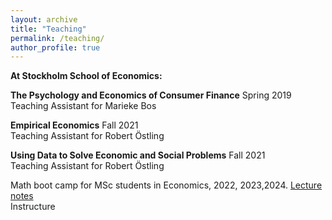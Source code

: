 ```yaml
---
layout: archive
title: "Teaching"
permalink: /teaching/
author_profile: true
---
```

</u><strong><h>At Stockholm School of Economics:</h></strong></u>

**The Psychology and Economics of Consumer Finance** Spring 2019  
Teaching Assistant for Marieke Bos  

**Empirical Economics** Fall 2021  
Teaching Assistant for Robert Östling  

**Using Data to Solve Economic and Social Problems** Fall 2021  
Teaching Assistant for Robert Östling  

Math boot camp for MSc students in Economics, 2022, 2023,2024. [Lecture notes](http://orrenius.github.io/files/lecture_notes_math_2023.pdf)  
Instructure
